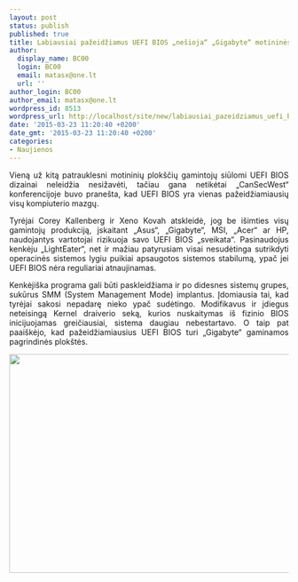 ```yaml
---
layout: post
status: publish
published: true
title: Labiausiai pažeidžiamus UEFI BIOS „nešioja“ „Gigabyte“ motininės plokštės
author:
  display_name: BC00
  login: BC00
  email: matasx@one.lt
  url: ''
author_login: BC00
author_email: matasx@one.lt
wordpress_id: 8513
wordpress_url: http://localhost/site/new/labiausiai_pazeidziamus_uefi_bios_nesioja_gigabyte_motinines_plokstes/
date: '2015-03-23 11:20:40 +0200'
date_gmt: '2015-03-23 11:20:40 +0200'
categories:
- Naujienos
---
```

<p style="text-align: justify;">
	Vieną už kitą patrauklesni motininių plok&scaron;čių gamintojų siūlomi UEFI BIOS dizainai neleidžia nesižavėti, tačiau gana netikėtai &bdquo;CanSecWest&ldquo; konferencijoje buvo prane&scaron;ta, kad UEFI BIOS yra vienas pažeidžiamiausių visų kompiuterio mazgų.</p>
<p style="text-align: justify;">
	<span>Tyrėjai Corey Kallenberg ir Xeno Kovah atskleidė, jog be i&scaron;imties visų gamintojų produkciją, įskaitant &bdquo;Asus&ldquo;, &bdquo;Gigabyte&ldquo;, MSI, &bdquo;Acer&ldquo; ar HP, naudojantys vartotojai rizikuoja savo UEFI BIOS &bdquo;sveikata<span>&ldquo;</span>. Pasinaudojus kenkėju &bdquo;LightEater&ldquo;, net ir mažiau patyrusiam visai nesudėtinga sutrikdyti operacinės sistemos lygiu puikiai apsaugotos sistemos stabilumą, ypač jei UEFI BIOS nėra reguliariai atnaujinamas. </span></p>
<p style="text-align: justify;">
	<span>Kenkėji&scaron;ka programa gali būti paskleidžiama ir po didesnes sistemų grupes, sukūrus SMM (System Management Mode) implantus. Įdomiausia tai, kad tyrėjai sakosi nepadarę nieko ypač sudėtingo. Modifikavus ir įdiegus neteisingą Kernel draiverio seką</span>, kurios nuskaitymas i&scaron; fizinio BIOS inicijuojamas greičiausiai, sistema daugiau nebestartavo. O taip pat paai&scaron;kėjo, kad pažeidžiamiausius UEFI BIOS turi &bdquo;Gigabyte&ldquo; gaminamos pagrindinės plok&scaron;tės.</p>
<p>
	<img alt="" src="http://technews.lt/userfiles/gigabytemobo.jpg" style="width: 520px; height: 394px;" /></p>
